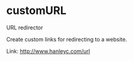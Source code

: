 # customURL
URL redirector

Create custom links for redirecting to a website.

Link: http://www.hanleyc.com/url
